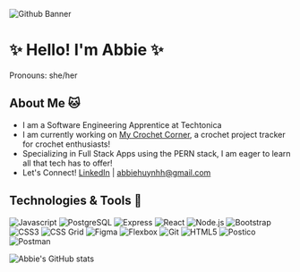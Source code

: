 ![Github Banner](https://github.com/user-attachments/assets/0f02b703-cafa-4e87-9dd2-f4e8627d22c3)

# ✨ Hello! I'm Abbie ✨ 
Pronouns: she/her

## About Me 🐱
- I am a Software Engineering Apprentice at Techtonica
- I am currently working on [My Crochet Corner](https://github.com/abbiehuynh/my-crochet-corner), a crochet project tracker for crochet enthusiasts!
- Specializing in Full Stack Apps using the PERN stack, I am eager to learn all that tech has to offer!
- Let's Connect! [LinkedIn](https://www.linkedin.com/in/abbie-huynh/) | [abbiehuynhh@gmail.com](mailto:abbiehuynhh@gmail.com)

## Technologies & Tools 🌱
![Javascript](https://img.shields.io/badge/-JavaScript-F7DF1E?style=flat-square&logo=javascript&logoColor=000000) 
![PostgreSQL](https://img.shields.io/badge/-PostgreSQL-336791?style=flat-square&logo=postgresql&logoColor=ffffff)
![Express](https://img.shields.io/badge/-Express.js-000000?style=flat-square&logo=express&logoColor=ffffff)
![React](https://img.shields.io/badge/-React-61DAFB?style=flat-square&logo=react&logoColor=000000)
![Node.js](https://img.shields.io/badge/-Node.js-339933?style=flat-square&logo=node.js&logoColor=ffffff)
![Bootstrap](https://img.shields.io/badge/-Bootstrap-563D7C?style=flat-square&logo=bootstrap&logoColor=ffffff)
![CSS3](https://img.shields.io/badge/-CSS3-1572B6?style=flat-square&logo=css3&logoColor=ffffff)
![CSS Grid](https://img.shields.io/badge/-CSS%20Grid-FFF?style=flat-square&logo=css3&logoColor=1572B6)
![Figma](https://img.shields.io/badge/-Figma-F24E1E?style=flat-square&logo=figma&logoColor=ffffff)
![Flexbox](https://img.shields.io/badge/-Flexbox-FFF?style=flat-square&logo=css3&logoColor=1572B6)
![Git](https://img.shields.io/badge/-Git-F05032?style=flat-square&logo=git&logoColor=ffffff)
![HTML5](https://img.shields.io/badge/-HTML5-E34F26?style=flat-square&logo=html5&logoColor=ffffff)
![Postico](https://img.shields.io/badge/-Postico-5B6E9D?style=flat-square&logo=postgresql&logoColor=ffffff)
![Postman](https://img.shields.io/badge/-Postman-FF6C37?style=flat-square&logo=postman&logoColor=ffffff)

![Abbie's GitHub stats](https://github-readme-stats.vercel.app/api?username=abbiehuynh&theme=gotham&show_icons=true)

<!--

gruvbox_light

## Featured Projects 🌟
- [Cat Escape]( 

## Github Stats
![Abbie's Github Stats](https://github-readme-stats.vercel.app/api?abbiehuynh&show_icons=true&theme=radical)



Here are some ideas to get you started:

- 🔭 I’m currently working on ...
- 🌱 I’m currently learning ...
- 👯 I’m looking to collaborate on ...
- 🤔 I’m looking for help with ...
- 💬 Ask me about ...
- 📫 How to reach me: ...
- 😄 Pronouns: ...
- ⚡ Fun fact: ...
-->
